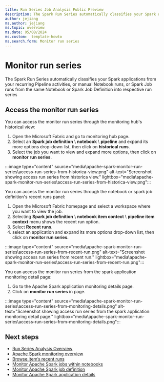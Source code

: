 ```yaml
---
title: Run Series Job Analysis Public Preview 
description: The Spark Run Series automatically classifies your Spark applications from your recurring Pipeline activities, or manual Notebook runs, or Spark Job runs from the same Notebook or Spark Job Definition into respective run series
author: jejiang
ms.author: jejiang
ms.topic: overview 
ms.date: 05/08/2024
ms.custom:  template-howto
ms.search.form: Monitor run series
---
```


# Monitor run series

The Spark Run Series automatically classifies your Spark applications from your recurring Pipeline activities, or manual Notebook runs, or Spark Job runs from the same Notebook or Spark Job Definition into respective run series

## Access the monitor run series

You can access the monitor run series through the monitoring hub's historical view:

1. Open the Microsoft Fabric and go to monitoring hub page.
2. Select an **Spark job definition** \ **notebook** \ **pipeline** and expand its more options drop-down list, then click on **historical runs**.
3. Select the job you want to view and expand more options, then click on **monitor run series**.

:::image type="content" source="media\apache-spark-monitor-run-series\access-run-series-from-historica-view.png" alt-text="Screenshot showing access run series from historica view." lightbox="media\apache-spark-monitor-run-series\access-run-series-from-historica-view.png":::

You can access the monitor run series through the notebook or spark job definition's recent runs panel:

1. Open the Microsoft Fabric homepage and select a workspace where you want to view the job.
2. Selecting **Spark job definition** \ **notebook item context** \ **pipeline item context** menu shows the recent run option.
3. Select **Recent runs**.
4. select an application and expand its more options drop-down list, then click on **monitor run series**.

:::image type="content" source="media\apache-spark-monitor-run-series\access-run-series-from-recent-run.png" alt-text="Screenshot showing access run series from recent run." lightbox="media\apache-spark-monitor-run-series\access-run-series-from-recent-run.png":::

You can access the monitor run series from the spark application monitoring detail page:

1. Go to the Apache Spark application monitoring details page.
2. Click on **monitor run series** in page.

:::image type="content" source="media\apache-spark-monitor-run-series\access-run-series-from-monitoring-details.png" alt-text="Screenshot showing access run series from the spark application monitoring detail page." lightbox="media\apache-spark-monitor-run-series\access-run-series-from-monitoring-details.png":::


## Next steps

- [Run Series Analysis Overview](run-series-analyisis-overview.md)
- [Apache Spark monitoring overview](spark-monitoring-overview.md)
- [Browse item’s recent runs](spark-item-recent-runs.md)
- [Monitor Apache Spark jobs within notebooks](spark-monitor-debug.md)
- [Monitor Apache Spark job definition](monitor-spark-job-definitions.md)
- [Monitor Apache Spark application details](spark-detail-monitoring.md)
